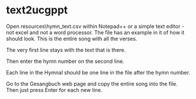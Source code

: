 # text2ucgppt

Open resources\hymn_text.csv within Notepad++ or a simple text editor - not excel and not a word processor. The file has an example in it of how it should look. This is the entire song with all the verses.

The very first line stays with the text that is there. 

Then enter the hymn number on the second line. 

Each line in the Hymnal should be one line in the file after the hymn number.

Go to the Gesangbuch web page and copy the entire song into the file. Then just press Enter for each new line.